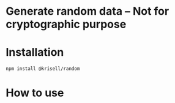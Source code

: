# Generate random data – Not for cryptographic purpose

# Installation
```npm install @krisell/random```

# How to use

